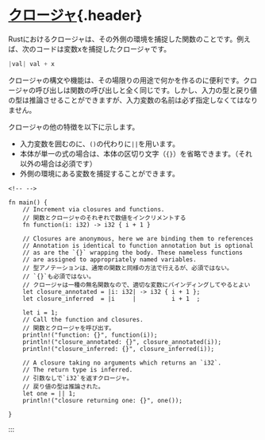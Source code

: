 # [クロージャ](#クロージャ){.header}

Rustにおけるクロージャは、その外側の環境を捕捉した関数のことです。例えば、次のコードは変数xを捕捉したクロージャです。

``` Rust
|val| val + x
```

クロージャの構文や機能は、その場限りの用途で何かを作るのに便利です。クロージャの呼び出しは関数の呼び出しと全く同じです。しかし、入力の型と戻り値の型は推論させることができますが、入力変数の名前は必ず指定しなくてはなりません。

クロージャの他の特徴を以下に示します。

-   入力変数を囲むのに、`()`の代わりに`||`を用います。
-   本体が単一の式の場合は、本体の区切り文字（`{}`）を省略できます。（それ以外の場合は必須です）
-   外側の環境にある変数を捕捉することができます。

```{=html}
<!-- -->
```
    fn main() {
        // Increment via closures and functions.
        // 関数とクロージャのそれぞれで数値をインクリメントする
        fn function(i: i32) -> i32 { i + 1 }

        // Closures are anonymous, here we are binding them to references
        // Annotation is identical to function annotation but is optional
        // as are the `{}` wrapping the body. These nameless functions
        // are assigned to appropriately named variables.
        // 型アノテーションは、通常の関数と同様の方法で行えるが、必須ではない。
        // `{}`も必須ではない。
        // クロージャは一種の無名関数なので、適切な変数にバインディングしてやるとよい
        let closure_annotated = |i: i32| -> i32 { i + 1 };
        let closure_inferred  = |i     |          i + 1  ;

        let i = 1;
        // Call the function and closures.
        // 関数とクロージャを呼び出す。
        println!("function: {}", function(i));
        println!("closure_annotated: {}", closure_annotated(i));
        println!("closure_inferred: {}", closure_inferred(i));

        // A closure taking no arguments which returns an `i32`.
        // The return type is inferred.
        // 引数なしで`i32`を返すクロージャ。
        // 戻り値の型は推論された。
        let one = || 1;
        println!("closure returning one: {}", one());

    }
:::

